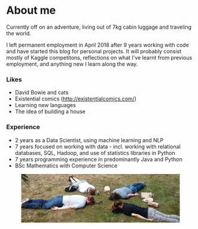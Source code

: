 # About me
Currently off on an adventure, living out of 7kg cabin luggage and traveling the world. 

I left permanent employment in April 2018 after 9 years working with code and have started this blog for personal projects. It will probably consist mostly of Kaggle competitons, reflections on what I've learnt from previous employment, and anything new I learn along the way. 

### Likes
- David Bowie and cats
- Existential comics (http://existentialcomics.com/)
- Learning new languages
- The idea of building a house

### Experience
- 2 years as a Data Scientist, using machine learning and NLP
- 7 years focused on working with data - incl. working with relational databases, SQL, Hadoop, and use of statistics libraries in Python
- 7 years programming experience in predominantly Java and Python
- BSc Mathematics with Computer Science


<figure>
  <img src="/images/about.jpg" alt="Team player" title="Engineers in the park"/>
</figure>
